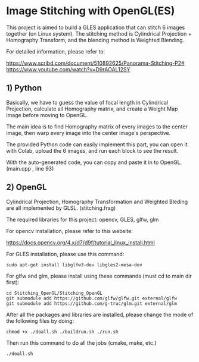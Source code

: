 # Image Stitching with OpenGL(ES)

This project is aimed to build a GLES application that can stitch 6 images together (on Linux system). The stitching method is Cylindrical Projection + Homography Transform, and the blending method is Weighted Blending.

For detailed information, please refer to:

https://www.scribd.com/document/510892625/Panorama-Stitching-P2#
https://www.youtube.com/watch?v=D9rAOAL12SY

## 1) Python

Basically, we have to guess the value of focal length in Cylindrical Projection, calculate all Homography matrix, and create a Weight Map image before moving to OpenGL.

The main idea is to find Homography matrix of every images to the center image, then warp every image into the center image's perspective.

The provided Python code can easily implement this part, you can open it with Colab, upload the 6 images, and run each block to see the result.

With the auto-generated code, you can copy and paste it in to OpenGL. (main.cpp , line 93)

## 2) OpenGL

Cylindrical Projection, Homography Transformation and Weighted Bleding are all implemented by GLSL. (stitching.frag)

The required libraries for this project: opencv, GLES, glfw, glm

For opencv installation, please refer to this website:

https://docs.opencv.org/4.x/d7/d9f/tutorial_linux_install.html

For GLES installation, please use this command:

```
sudo apt-get install libglfw3-dev libgles2-mesa-dev
```

For glfw and glm, please install using these commands (must cd to main dir first):

```
cd Stitching_OpenGL/Stitching_OpenGL
git submodule add https://github.com/glfw/glfw.git external/glfw
git submodule add https://github.com/g-truc/glm.git external/glm
```

After all the packages and libraries are installed, please change the mode of the following files by doing:

```
chmod +x ./doall.sh ./buildrun.sh ./run.sh
```

Then run this command to do all the jobs (cmake, make, etc.)
```
./doall.sh
```
